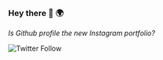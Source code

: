 ### Hey there 👋 🌍
_Is Github profile the new Instagram portfolio?_

![Twitter Follow](https://img.shields.io/twitter/follow/ryandanion?style=social) 
